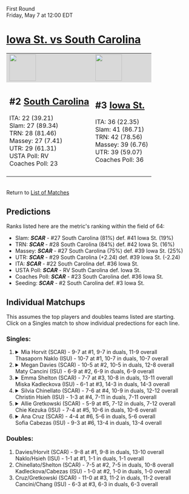 First Round  
Friday, May 7 at 12:00 EDT
# [Iowa St. vs South Carolina](https://www.ncaa.com/game/5833669) 

<table>  
<tr style="background-color: #d9d9d9 !important"><td><a href="#"><img src="https://www.ncaa.com/sites/default/files/images/logos/schools/s/south-carolina.70.png" width="70" height="70" /></a></td><td><a href="#"><img src="https://www.ncaa.com/sites/default/files/images/logos/schools/i/iowa-st.70.png" width="70" height="70" /></a></td></tr>
<tr><td>  

<h2>#2 <a href="#">South Carolina</a></h2>  
ITA: 22 (39.21)<br>  
Slam: 27 (89.34)<br>  
TRN: 28 (81.46)<br>  
Massey: 27 (7.41)<br>  
UTR: 29 (61.31)<br>  
USTA Poll: RV<br>  
Coaches Poll: 23<br>  
<br>  

</td><td>  

<h2>#3 <a href="#">Iowa St.</a></h2>  
ITA: 36 (22.35)<br>  
Slam: 41 (86.71)<br>  
TRN: 42 (78.56)<br>  
Massey: 39 (6.76)<br>  
UTR: 39 (59.07)<br>  
Coaches Poll: 36<br>  
<br>  

</td></tr></table>  


<br>Return to [List of Matches](../index.md)  

## Predictions  

Ranks listed here are the metric's ranking within the field of 64:  
- Slam: ***SCAR*** - #27 South Carolina (81%) def. #41 Iowa St. (19%)  
- TRN: ***SCAR*** - #28 South Carolina (84%) def. #42 Iowa St. (16%)  
- Massey: ***SCAR*** - #27 South Carolina (75%) def. #39 Iowa St. (25%)  
- UTR: ***SCAR*** - #29 South Carolina (+2.24) def. #39 Iowa St. (-2.24)  
- ITA: ***SCAR*** - #22 South Carolina def. #36 Iowa St.  
- USTA Poll: ***SCAR*** - RV South Carolina def. Iowa St.  
- Coaches Poll: ***SCAR*** - #23 South Carolina def. #36 Iowa St.  
- Seeding: ***SCAR*** - #2 South Carolina def. #3 Iowa St.  

## Individual Matchups  
This assumes the top players and doubles teams listed are starting.  
Click on a Singles match to show individual predections for each line.  
### Singles:  

<ol>
<li><details><summary markdown="span">
Mia Horvit (SCAR) - 9-7 at #1, 9-7 in duals, 11-9 overall<br>Thasaporn Naklo (ISU) - 10-7 at #1, 10-7 in duals, 10-7 overall
</summary><h4>Predictions</h4><ul>
<li>Slam: <b><i>VT</i></b> - #30 Virginia Tech (56%) def. #35 Texas Tech (44%)</li>  
</ul></details></li>
<li><details><summary markdown="span">
Megan Davies (SCAR) - 10-5 at #2, 10-5 in duals, 12-8 overall<br>Maty Cancini (ISU) - 6-9 at #2, 6-9 in duals, 6-9 overall
</summary><h4>Predictions</h4><ul>
<li>Slam: <b><i>VT</i></b> - #30 Virginia Tech (56%) def. #35 Texas Tech (44%)</li>  
</ul></details></li>
<li><details><summary markdown="span">
Emma Shelton (SCAR) - 7-7 at #3, 10-8 in duals, 13-11 overall<br>Miska Kadleckova (ISU) - 6-1 at #3, 14-3 in duals, 14-3 overall
</summary><h4>Predictions</h4><ul>
<li>Slam: <b><i>VT</i></b> - #30 Virginia Tech (56%) def. #35 Texas Tech (44%)</li>  
</ul></details></li>
<li><details><summary markdown="span">
Silvia Chinellato (SCAR) - 7-6 at #4, 10-9 in duals, 12-12 overall<br>Christin Hsieh (ISU) - 1-3 at #4, 7-11 in duals, 7-11 overall
</summary><h4>Predictions</h4><ul>
<li>Slam: <b><i>VT</i></b> - #30 Virginia Tech (56%) def. #35 Texas Tech (44%)</li>  
</ul></details></li>
<li><details><summary markdown="span">
Allie Gretkowski (SCAR) - 5-9 at #5, 7-12 in duals, 7-12 overall<br>Chie Kezuka (ISU) - 7-4 at #5, 10-6 in duals, 10-6 overall
</summary><h4>Predictions</h4><ul>
<li>Slam: <b><i>VT</i></b> - #30 Virginia Tech (56%) def. #35 Texas Tech (44%)</li>  
</ul></details></li>
<li><details><summary markdown="span">
Ana Cruz (SCAR) - 4-4 at #6, 5-6 in duals, 5-6 overall<br>Sofia Cabezas (ISU) - 9-3 at #6, 13-4 in duals, 13-4 overall
</summary><h4>Predictions</h4><ul>
<li>Slam: <b><i>VT</i></b> - #30 Virginia Tech (56%) def. #35 Texas Tech (44%)</li>  
</ul></details></li>
</ol>

### Doubles:  
1. Davies/Horvit (SCAR) - 9-8 at #1, 9-8 in duals, 13-10 overall  
   Naklo/Hsieh (ISU) - 1-1 at #1, 1-1 in duals, 1-1 overall
2. Chinellato/Shelton (SCAR) - 7-5 at #2, 7-5 in duals, 10-8 overall  
   Kadleckova/Cabezas (ISU) - 1-0 at #2, 1-0 in duals, 1-0 overall
3. Cruz/Gretkowski (SCAR) - 11-0 at #3, 11-2 in duals, 11-2 overall  
   Cancini/Chang (ISU) - 6-3 at #3, 6-3 in duals, 6-3 overall